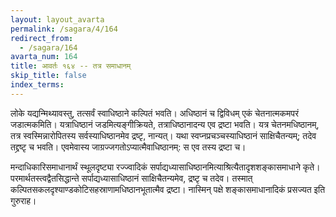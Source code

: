 ```yaml
---
layout: layout_avarta
permalink: /sagara/4/164
redirect_from:
  - /sagara/164
avarta_num: 164
title: आवर्तः १६४ -- तत्र समाधानम्
skip_title: false
index_terms: 
---
```


लोके यद्यन्मिथ्यावस्तु, तत्सर्वं स्वाधिष्ठाने
कल्पितं भवति। अधिष्ठानं च द्विविधम् एकं चेतनात्मकमपरं जडात्मकमिति।
यत्राधिष्ठानं जडमित्यङ्गीक्रियते, तत्राधिष्ठानादन्य एव द्रष्टा भवति। यत्र
चेतनमधिष्ठानम्, तत्र स्वस्मिन्नारोपितस्य सर्वस्याधिष्ठानमेव द्रष्टृ, नान्यत्। यथा
स्वप्नप्रचञ्चस्याधिष्ठानं साक्षिचैतन्यम्; तदेव तद्द्रष्टृ च भवति। एवमेवास्य
जाग्रज्जगतोऽप्यात्मैवाधिष्ठानम्: स एव तस्य द्रष्टा च।

मन्दाधिकारिसमाधानार्थं स्थूलदृष्ट्या रज्ज्वादिकं सर्पाद्यध्यासाधिष्ठानमित्याश्रित्यैतादृशशङ्कासमाधाने कृते। परमार्थतस्त्वद्वैतसिद्धान्ते सर्पाद्यध्यासाधिष्ठानं साक्षिचैतन्यमेव, द्रष्टृ च तदेव। तस्मात् कल्पितसकलदृश्याण्डकोटिसहस्राणामधिष्ठानभूतात्मैव द्रष्टा। नास्मिन् पक्षे शङ्कासमाधानादिकं
प्रसज्यत इति गुरुराह।
